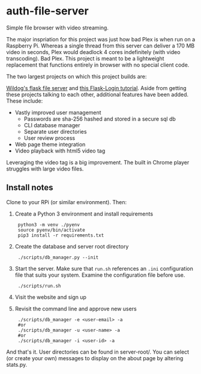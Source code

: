 # auth-file-server

Simple file browser with video streaming.

The major inspriation for this project was just how bad Plex is when run on a Raspberry Pi. Whereas a single thread from this server can deliver a 170 MB video in seconds, Plex would deadlock 4 cores indefinitely (with video transcoding). Bad Plex. This project is meant to be a lightweight replacement that functions entirely in browser with no special client code.

The two largest projects on which this project builds are:

[Wildog's flask file server](https://github.com/Wildog/flask-file-server) and [this Flask-Login tutorial](https://www.digitalocean.com/community/tutorials/how-to-add-authentication-to-your-app-with-flask-login). Aside from getting these projects talking to each other, additional features have been added. These include:

- Vastly improved user management
    - Passwords are sha-256 hashed and stored in a secure sql db
    - CLI database manager
    - Separate user directories
    - User review process
- Web page theme integration
- Video playback with html5 video tag

Leveraging the video tag is a big improvement. The built in Chrome player struggles with large video files.

## Install notes

Clone to your RPi (or similar environment). Then:

1. Create a Python 3 environment and install requirements

        python3 -m venv ./pyenv
        source pyenv/bin/activate
        pip3 install -r requirements.txt

2. Create the database and server root directory

        ./scripts/db_manager.py --init

3. Start the server. Make sure that `run.sh` references an `.ini` configuration file that suits your system. Examine the configuration file before use.

        ./scripts/run.sh

4. Visit the website and sign up
5. Revisit the command line and approve new users

        ./scripts/db_manager -e <user-email> -a
        #or
        ./scripts/db_manager -u <user-name> -a
        #or
        ./scripts/db_manager -i <user-id> -a

And that's it. User directories can be found in server-root/<user-id>. You can select (or create your own) messages to display on the about page by altering stats.py.
